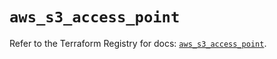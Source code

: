 # `aws_s3_access_point`

Refer to the Terraform Registry for docs: [`aws_s3_access_point`](https://registry.terraform.io/providers/hashicorp/aws/4.54.0/docs/resources/s3_access_point).
